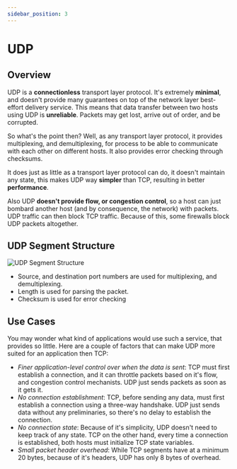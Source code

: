 ```yaml
---
sidebar_position: 3
---
```


# UDP

## Overview

UDP is a **connectionless** transport layer protocol. It's extremely **minimal**, and doesn't provide many guarantees on top of the network layer best-effort delivery service. This means that data transfer between two hosts using UDP is **unreliable**. Packets may get lost, arrive out of order, and be corrupted.

So what's the point then? Well, as any transport layer protocol, it provides multiplexing, and demultiplexing, for process to be able to communicate with each other on different hosts. It also provides error checking through checksums.

It does just as little as a transport layer protocol can do, it doesn't maintain any state, this makes UDP way **simpler** than TCP, resulting in better **performance**.

Also UDP **doesn't provide flow, or congestion control**, so a host can just bombard another host (and by consequence, the network) with packets. UDP traffic can then block TCP traffic. Because of this, some firewalls block UDP packets altogether.

## UDP Segment Structure

![UDP Segment Structure](/img/docs/udp-segment.png)

- Source, and destination port numbers are used for multiplexing, and demultiplexing.
- Length is used for parsing the packet.
- Checksum is used for error checking

## Use Cases

You may wonder what kind of applications would use such a service, that provides so little. Here are a couple of factors that can make UDP more suited for an application then TCP:

- _Finer application-level control over when the data is sent_: TCP must first establish a connection, and it can throttle packets based on it's flow, and congestion control mechanists. UDP just sends packets as soon as it gets it.
- _No connection establishment_: TCP, before sending any data, must first establish a connection using a three-way handshake. UDP just sends data without any preliminaries, so there's no delay to establish the connection.
- _No connection state_: Because of it's simplicity, UDP doesn't need to keep track of any state. TCP on the other hand, every time a connection is established, both hosts must initialize TCP state variables.
- _Small packet header overhead_: While TCP segments have at a minimum 20 bytes, because of it's headers, UDP has only 8 bytes of overhead.
